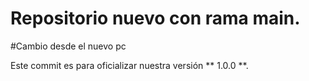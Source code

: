 # Repositorio nuevo con rama main.

#Cambio desde el nuevo pc

Este commit es para oficializar nuestra versión ** 1.0.0 **.